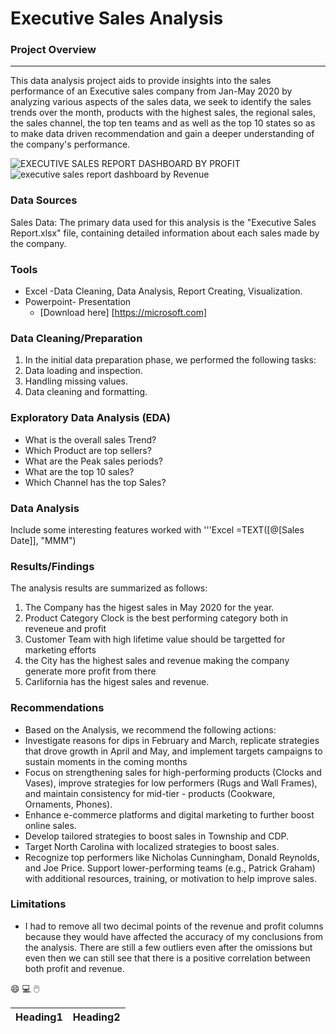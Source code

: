 # Executive Sales Analysis


### Project Overview
---

This data analysis project aids to provide insights into the sales performance of an Executive sales company from Jan-May 2020 by analyzing various aspects of the sales data, we seek to identify the sales trends over the month, products with the highest sales, the regional sales, the sales channel, the top ten teams and as well as the top 10 states so as to make data driven recommendation and gain a deeper understanding of the company's performance.

![EXECUTIVE SALES REPORT  DASHBOARD BY PROFIT](https://github.com/user-attachments/assets/d9e8ede9-fff3-424a-9201-dfc9593b0e98)
![executive sales report  dashboard by Revenue](https://github.com/user-attachments/assets/85ff1d45-46d5-44f0-8fce-5def0ef3e356)



### Data Sources

Sales Data: The primary data used for this analysis is the "Executive Sales Report.xlsx" file, containing detailed information about each sales made by the company. 

### Tools 

- Excel -Data Cleaning, Data Analysis, Report Creating, Visualization.
- Powerpoint- Presentation
  -  [Download here] [https://microsoft.com]

### Data Cleaning/Preparation

1. In the initial data preparation phase, we performed the following tasks:
2. Data loading and inspection.
3. Handling missing values.
4. Data cleaning and formatting.

### Exploratory Data Analysis  (EDA)

- What is the overall sales Trend?
- Which Product are top sellers?
- What are the Peak sales periods?
- What are the top 10 sales?
- Which Channel has the top Sales?
  

### Data Analysis

Include some interesting features worked with
'''Excel
=TEXT([@[Sales Date]], "MMM")

### Results/Findings

The analysis results are summarized as follows:
1. The Company has the higest sales in May 2020 for the year.
2. Product Category Clock is the best performing category both in reveneue and profit
3. Customer Team with high lifetime value should be targetted for marketing efforts
4. the City has the highest sales and revenue making the company generate more profit from there
5. Carlifornia has the higest sales and revenue.

### Recommendations

- Based on the Analysis, we recommend the following actions:
- Investigate reasons for dips in February and March, replicate strategies that drove growth in April and May, and implement targets campaigns to sustain moments in the coming months
- Focus on strengthening sales for high-performing products (Clocks and Vases), improve strategies for low performers (Rugs and Wall Frames), and maintain consistency for mid-tier - products (Cookware, Ornaments, Phones).
- Enhance e-commerce platforms and digital marketing to further boost online sales.
- Develop tailored strategies to boost sales in Township and CDP.
- Target North Carolina with localized strategies to boost sales.
- Recognize top performers like Nicholas Cunningham, Donald Reynolds, and Joe Price. Support lower-performing teams (e.g., Patrick Graham) with additional resources, training, or motivation to help improve sales.

### Limitations

- I had to remove all two decimal points of the revenue and profit columns because they would have affected the accuracy of my conclusions from the analysis. There are still a few outliers even after the omissions but even then we can still see that there is a positive correlation between both profit and revenue.

😄
💻
🖱️

|Heading1|Heading2|
|-------|---------|

